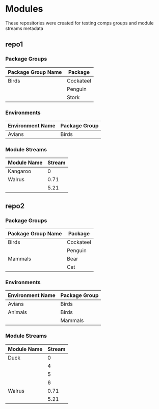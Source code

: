 # Modules
These repositories were created for testing comps groups and module streams metadata

## repo1

### Package Groups
| Package Group Name | Package |
|--|--|
| Birds | Cockateel |
|       | Penguin |
|       | Stork |

 ### Environments
| Environment Name | Package Group |
|--|--|
| Avians | Birds |

### Module Streams
|Module Name| Stream  |
|--|--|
| Kangaroo | 0 |
| Walrus | 0.71 |
|        | 5.21 |

## repo2

### Package Groups
| Package Group Name | Package |
|--|--|
| Birds | Cockateel |
|       | Penguin |
| Mammals | Bear |
|         | Cat |

 ### Environments
| Environment Name | Package Group |
|--|--|
| Avians | Birds |
| Animals | Birds |
|         | Mammals |

### Module Streams
|Module Name| Stream  |
|--|--|
| Duck | 0 |
|      | 4 |
|      | 5 |
|      | 6 |
| Walrus | 0.71 |
|        | 5.21 |
